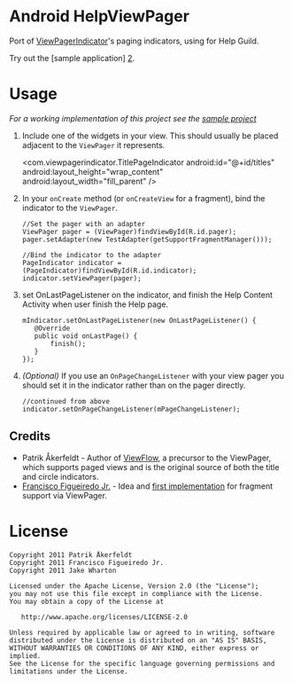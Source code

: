 Android HelpViewPager
==========================

Port of [ViewPagerIndicator][1]'s paging indicators, using for Help Guild.

Try out the [sample application] [2].



Usage
=====

*For a working implementation of this project see the [sample project][11]*

  1. Include one of the widgets in your view. This should usually be placed
     adjacent to the `ViewPager` it represents.

        <com.viewpagerindicator.TitlePageIndicator
            android:id="@+id/titles"
            android:layout_height="wrap_content"
            android:layout_width="fill_parent" />

  2. In your `onCreate` method (or `onCreateView` for a fragment), bind the
     indicator to the `ViewPager`.

         //Set the pager with an adapter
         ViewPager pager = (ViewPager)findViewById(R.id.pager);
         pager.setAdapter(new TestAdapter(getSupportFragmentManager()));

         //Bind the indicator to the adapter
         PageIndicator indicator = (PageIndicator)findViewById(R.id.indicator);
         indicator.setViewPager(pager);

     
  3. set OnLastPageListener on the  indicator, and finish the Help Content Activity when user finish the Help page.
  
         mIndicator.setOnLastPageListener(new OnLastPageListener() {
            @Override
            public void onLastPage() {
                finish();
            }
         });   

  3. *(Optional)* If you use an `OnPageChangeListener` with your view pager
     you should set it in the indicator rather than on the pager directly.

         //continued from above
         indicator.setOnPageChangeListener(mPageChangeListener);


 
 
Credits
-------

 * Patrik Åkerfeldt - Author of [ViewFlow][4], a precursor to the ViewPager,
   which supports paged views and is the original source of both the title
   and circle indicators.
 * [Francisco Figueiredo Jr.][5] - Idea and [first implementation][6] for
   fragment support via ViewPager.




License
=======

    Copyright 2011 Patrik Åkerfeldt
    Copyright 2011 Francisco Figueiredo Jr.
    Copyright 2011 Jake Wharton

    Licensed under the Apache License, Version 2.0 (the "License");
    you may not use this file except in compliance with the License.
    You may obtain a copy of the License at

       http://www.apache.org/licenses/LICENSE-2.0

    Unless required by applicable law or agreed to in writing, software
    distributed under the License is distributed on an "AS IS" BASIS,
    WITHOUT WARRANTIES OR CONDITIONS OF ANY KIND, either express or implied.
    See the License for the specific language governing permissions and
    limitations under the License.






 [1]: https://github.com/JakeWharton/Android-ViewPagerIndicator
 [2]: https://github.com/goodev/Android-HelpViewPagerSample/downloads
 [3]: http://actionbarsherlock.com
 [4]: https://github.com/pakerfeldt/android-viewflow
 [5]: https://github.com/franciscojunior
 [6]: https://gist.github.com/1122947
 [7]: http://developer.android.com/guide/developing/projects/projects-eclipse.html
 [8]: http://developer.android.com/guide/developing/projects/projects-eclipse.html#ReferencingLibraryProject
 [9]: https://raw.github.com/JakeWharton/Android-ViewPagerIndicator/master/sample/screens.png
 [10]: https://market.android.com/details?id=com.viewpagerindicator.sample
 [11]: https://github.com/goodev/Android-HelpViewPagerSample
